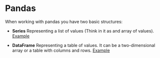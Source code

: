 # Pandas

When working with pandas you have two basic structures:

* **Series**
Representing a list of values (Think in it as and array of values). [Example](pandas_example.py#L3)

* **DataFrame**
Representing a table of values. It can be a two-dimensional array or a table with columns and rows. [Example](pandas_example.py#L6)